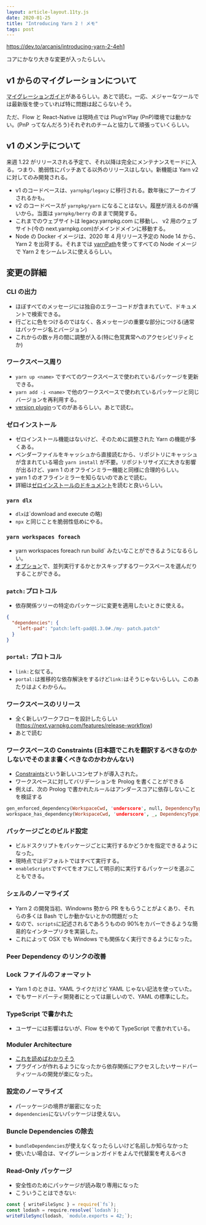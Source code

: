 ```yaml
---
layout: article-layout.11ty.js
date: 2020-01-25
title: "Introducing Yarn 2 ! メモ"
tags: post
---
```


https://dev.to/arcanis/introducing-yarn-2-4eh1

コアにかなり大きな変更が入ったらしい。

## v1 からのマイグレーションについて

[マイグレーションガイド](https://next.yarnpkg.com/advanced/migration)があるらしい。あとで読む。一応、メジャーなツールでは最新版を使っていれば特に問題は起こらないそう。

ただ、Flow と React-Native は現時点では Plug’n’Play (PnP)環境では動かない。(PnP ってなんだろう)それぞれのチームと協力して頑張っていくらしい。

## v1 のメンテについて

来週 1.22 がリリースされる予定で、それ以降は完全にメンテナンスモードに入る。つまり、脆弱性にパッチあてる以外のリリースはしない。新機能は Yarn v2 に対してのみ開発される。

- v1 のコードベースは、`yarnpkg/legacy` に移行される。数年後にアーカイブされるかも。
- v2 のコードベースが `yarnpkg/yarn` になることはない。履歴が消えるのが痛いから。当面は `yarnpkg/berry` のままで開発する。
- これまでのウェブサイトは legacy.yarnpkg.com に移動し、 v2 用のウェブサイト(今の next.yarnpkg.com)がメインドメインに移動する。
- Node の Docker イメージは、2020 年 4 月リリース予定の Node 14 から、Yarn 2 を出荷する。それまでは [yarnPath](https://next.yarnpkg.com/configuration/yarnrc#yarnPath)を使ってすべての Node イメージで Yarn 2 をシームレスに使えるらしい。

## 変更の詳細

### CLI の出力

- ほぼすべてのメッセージには独自のエラーコードが含まれていて、ドキュメントで検索できる。
- 行ごとに色をつけるのではなく、各メッセージの重要な部分につける(通常はパッケージ名とバージョン)
- これからの数ヶ月の間に調整が入る(特に色覚異常へのアクセシビリティとか)

### ワークスペース周り

- `yarn up <name>` ですべてのワークスペースで使われているパッケージを更新できる。
- `yarn add -i <name>` で他のワークスペースで使われているパッケージと同じバージョンを再利用する。
- [version plugin](https://next.yarnpkg.com/features/release-workflow)ってのがあるらしい。あとで読む。

### ゼロインストール

- ゼロインストール機能はないけど、そのために調整された Yarn の機能が多くある。
- ベンダーファイルをキャッシュから直接読むから、リポジトリにキャッシュが含まれている場合 `yarn install` が不要。リポジトリサイズに大きな影響が出るけど、yarn 1 のオフラインミラー機能と同様に合理的らしい。
- yarn 1 のオフラインミラーを知らないのであとで読む。
- 詳細は[ゼロインストールのドキュメント](https://next.yarnpkg.com/features/zero-installs)を読むと良いらしい。

### `yarn dlx`

- `dlx`は`download and execute の略)
- `npx` と同じことを脆弱性低めにやる。

### `yarn workspaces foreach`

- yarn workspaces foreach run build` みたいなことができるようになるらしい。
- [オプション](https://next.yarnpkg.com/cli/workspaces/foreach)で、並列実行するかとかスキップするワークスペースを選んだりすることができる。

### `patch:`プロトコル

- 依存関係ツリーの特定のパッケージに変更を適用したいときに使える。

```json
{
  "dependencies": {
    "left-pad": "patch:left-pad@1.3.0#./my- patch.patch"
  }
}
```

### `portal:` プロトコル

- `link:`と似てる。
- `portal:`は推移的な依存解決をするけど`link:`はそうじゃないらしい。このあたりはよくわからん。

### ワークスペースのリリース

- 全く新しいワークフローを設計したらしい(https://next.yarnpkg.com/features/release-workflow)
- あとで読む

### ワークスペースの Constraints (日本語でこれを翻訳するべきなのかしないでそのまま書くべきなのかわかんない)

- [Constraints](https://next.yarnpkg.com/features/constraints)という新しいコンセプトが導入された。
- ワークスペースに対してバリデーションを Prolog を書くことができる
- 例えば、次の Prolog で書かれたルールはアンダースコアに依存しないことを検証する

```prolog
gen_enforced_dependency(WorkspaceCwd, 'underscore', null, DependencyType) :-
workspace_has_dependency(WorkspaceCwd, 'underscore', _, DependencyType).
```

### パッケージごとのビルド設定

- ビルドスクリプトをパッケージごとに実行するかどうかを指定できるようになった。
- 現時点ではデフォルトではすべて実行する。
- `enableScripts`ですべてをオフにして明示的に実行するパッケージを選ぶこともできる。

### シェルのノーマライズ

- Yarn 2 の開発当初、Windowns 勢から PR をもらうことがよくあり、それらの多くは Bash でしか動かないとかの問題だった
- なので、`scripts`に記述されるであろうものの 90%をカバーできるような簡易的なインタープリタを実装した。
- これによって OSX でも Windows でも関係なく実行できるようになった。

### Peer Dependency のリンクの改善

### Lock ファイルのフォーマット

- Yarn 1 のときは、YAML ライクだけど YAML じゃない記法を使っていた。
- でもサードパーティ開発者にとっては厳しいので、YAML の標準にした。

### TypeScript で書かれた

- ユーザーには影響はないが、Flow をやめて TypeScript で書かれている。

### Moduler Architecture

- [これを読めばわかりそう](https://dev.to/arcanis/plugin-systems-when-why-58pp)
- プラグインが作れるようになったから依存関係にアクセスしたいサードパーティツールの開発が楽になった。

### 設定のノーマライズ

- パーッケージの境界が厳密になった
- `dependencies`にないパッケージは使えない。

### Buncle Dependencies の除去

- `bundleDependencies`が使えなくなったらしいけど名前しか知らなかった
- 使いたい場合は、マイグレーションガイドをよんで代替案を考えるべき

### Read-Only パッケージ

- 安全性のためにパッケージが読み取り専用になった
- こういうことはできない:

```js
const { writeFileSync } = require(`fs`);
const lodash = require.resolve(`lodash`);
writeFileSync(lodash, `module.exports = 42;`);
```
